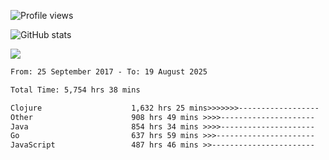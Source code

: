 ![Profile views](https://komarev.com/ghpvc/?username=liuchong)

![GitHub stats](https://github-readme-stats.vercel.app/api?username=liuchong&show_icons=true)

<img src="https://cr-skills-chart-widget.azurewebsites.net/api/api?username=liuchong&skills=Java,JavaScript,Python,Go,Rust,Zig&show-other-skills=true"/>

<!--START_SECTION:waka-->

```txt
From: 25 September 2017 - To: 19 August 2025

Total Time: 5,754 hrs 38 mins

Clojure                    1,632 hrs 25 mins>>>>>>>------------------   28.37 %
Other                      908 hrs 49 mins >>>>---------------------   15.79 %
Java                       854 hrs 34 mins >>>>---------------------   14.85 %
Go                         637 hrs 59 mins >>>----------------------   11.09 %
JavaScript                 487 hrs 46 mins >>-----------------------   08.48 %
```

<!--END_SECTION:waka-->
